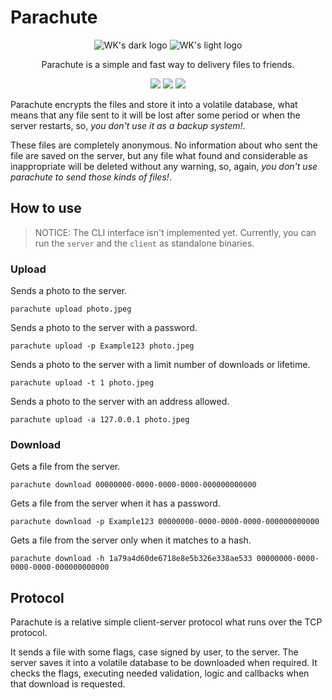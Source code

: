 # Parachute
<p align="center">
    <img src="https://user-images.githubusercontent.com/23109089/182893857-0d20157e-4d4e-4eb3-ba24-a13273723b54.png#gh-dark-mode-only" alt="WK's dark logo" />
    <img src="https://user-images.githubusercontent.com/23109089/182894503-df2aca1c-500e-4b12-b733-3dd2f60aec08.png#gh-light-mode-only" alt="WK's light logo" />
</p>

<p align="center">Parachute is a simple and fast way to delivery files to friends.</p>

<p align="center">
<img src="https://img.shields.io/badge/docker-%230db7ed.svg?style=for-the-badge&logo=docker&logoColor=white"/>
<img src="https://img.shields.io/badge/rust-%23000000.svg?style=for-the-badge&logo=rust&logoColor=white"/>
<img src="https://img.shields.io/badge/redis-%23DD0031.svg?style=for-the-badge&logo=redis&logoColor=white"/>
</p>

Parachute encrypts the files and store it into a volatile database, what means that any file sent to it will be lost 
after some period or when the server restarts, so, *you don't use it as a backup system!*.

These files are completely anonymous. No information about who sent the file are saved on the server, but any file what
found and considerable as inappropriate will be deleted without any warning, so, again, *you don't use parachute to 
send those kinds of files!*.

## How to use

> NOTICE: The CLI interface isn't implemented yet. Currently, you can run the `server` and the `client` as standalone binaries.

### Upload

Sends a photo to the server.
```
parachute upload photo.jpeg
```

Sends a photo to the server with a password.
```
parachute upload -p Example123 photo.jpeg
```

Sends a photo to the server with a limit number of downloads or lifetime.
```
parachute upload -t 1 photo.jpeg
```

Sends a photo to the server with an address allowed.
```
parachute upload -a 127.0.0.1 photo.jpeg
```

### Download

Gets a file from the server.
```
parachute download 00000000-0000-0000-0000-000000000000 
```

Gets a file from the server when it has a password.
```
parachute download -p Example123 00000000-0000-0000-0000-000000000000 
```

Gets a file from the server only when it matches to a hash.
```
parachute download -h 1a79a4d60de6718e8e5b326e338ae533 00000000-0000-0000-0000-000000000000 
```

## Protocol

Parachute is a relative simple client-server protocol what runs over the TCP protocol. 

It sends a file with some flags, case signed by user, to the server. The server saves it into a volatile database to
be downloaded when required. It checks the flags, executing needed validation, logic and callbacks when that download
is requested.
